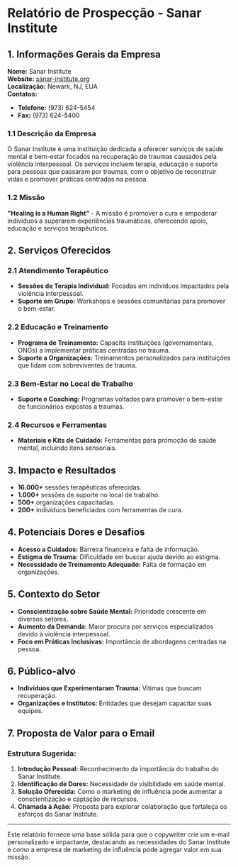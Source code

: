 # Relatório de Prospecção - Sanar Institute

## 1. Informações Gerais da Empresa
**Nome:** Sanar Institute  
**Website:** [sanar-institute.org](https://sanar-institute.org)  
**Localização:** Newark, NJ, EUA  
**Contatos:**  
- **Telefone:** (973) 624-5454  
- **Fax:** (973) 624-5400  

### 1.1 Descrição da Empresa
O Sanar Institute é uma instituição dedicada a oferecer serviços de saúde mental e bem-estar focados na recuperação de traumas causados pela violência interpessoal. Os serviços incluem terapia, educação e suporte para pessoas que passaram por traumas, com o objetivo de reconstruir vidas e promover práticas centradas na pessoa.

### 1.2 Missão
**"Healing is a Human Right"** - A missão é promover a cura e empoderar indivíduos a superarem experiências traumáticas, oferecendo apoio, educação e serviços terapêuticos.

## 2. Serviços Oferecidos
### 2.1 Atendimento Terapêutico
- **Sessões de Terapia Individual:** Focadas em indivíduos impactados pela violência interpessoal.
- **Suporte em Grupo:** Workshops e sessões comunitárias para promover o bem-estar.

### 2.2 Educação e Treinamento
- **Programa de Treinamento:** Capacita instituições (governamentais, ONGs) a implementar práticas centradas no trauma.
- **Suporte a Organizações:** Treinamentos personalizados para instituições que lidam com sobreviventes de trauma.

### 2.3 Bem-Estar no Local de Trabalho
- **Suporte e Coaching:** Programas voltados para promover o bem-estar de funcionários expostos a traumas.

### 2.4 Recursos e Ferramentas
- **Materiais e Kits de Cuidado:** Ferramentas para promoção de saúde mental, incluindo itens sensoriais.

## 3. Impacto e Resultados
- **16.000+** sessões terapêuticas oferecidas.
- **1.000+** sessões de suporte no local de trabalho.
- **500+** organizações capacitadas.
- **200+** indivíduos beneficiados com ferramentas de cura.

## 4. Potenciais Dores e Desafios
- **Acesso a Cuidados:** Barreira financeira e falta de informação.
- **Estigma do Trauma:** Dificuldade em buscar ajuda devido ao estigma.
- **Necessidade de Treinamento Adequado:** Falta de formação em organizações.

## 5. Contexto do Setor
- **Conscientização sobre Saúde Mental:** Prioridade crescente em diversos setores.
- **Aumento da Demanda:** Maior procura por serviços especializados devido à violência interpessoal.
- **Foco em Práticas Inclusivas:** Importância de abordagens centradas na pessoa.

## 6. Público-alvo
- **Indivíduos que Experimentaram Trauma:** Vítimas que buscam recuperação.
- **Organizações e Institutos:** Entidades que desejam capacitar suas equipes.

## 7. Proposta de Valor para o Email
### Estrutura Sugerida:
1. **Introdução Pessoal:** Reconhecimento da importância do trabalho do Sanar Institute.
2. **Identificação de Dores:** Necessidade de visibilidade em saúde mental.
3. **Solução Oferecida:** Como o marketing de influência pode aumentar a conscientização e captação de recursos.
4. **Chamada à Ação:** Proposta para explorar colaboração que fortaleça os esforços do Sanar Institute.

---

Este relatório fornece uma base sólida para que o copywriter crie um e-mail personalizado e impactante, destacando as necessidades do Sanar Institute e como a empresa de marketing de influência pode agregar valor em sua missão.
